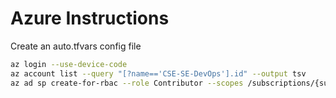 # Azure Instructions

Create an auto.tfvars config file

```bash
az login --use-device-code 
az account list --query "[?name=='CSE-SE-DevOps'].id" --output tsv
az ad sp create-for-rbac --role Contributor --scopes /subscriptions/{subscription-id} --json-auth
```
